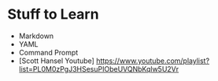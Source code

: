 # Stuff to Learn 

- Markdown
- YAML
- Command Prompt
- [Scott Hansel Youtube] https://www.youtube.com/playlist?list=PL0M0zPgJ3HSesuPIObeUVQNbKqlw5U2Vr